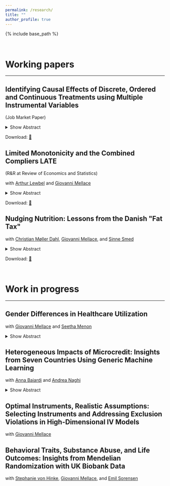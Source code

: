 ```yaml
---
permalink: /research/
title: ""
author_profile: true
---
```


{% include base_path %}


$~~~~~~~~~~~$

# Working papers
------

<div class="paragraph-box">
<h2>Identifying Causal Effects of Discrete, Ordered and Continuous Treatments using Multiple Instrumental Variables</h2>
<p>(Job Market Paper)</p>

<details>
  <summary>Show Abstract</summary>
  <blockquote>
  Inferring causal relationships from observational data is often challenging due to endogeneity. This paper provides new identification results for causal effects of ordered, nonbinary treatments using multiple binary instruments. The key contribution is the identification of a new causal parameter that simplifies the interpretation of causal effects and is applicable in many settings due to a mild monotonicity assumption. This paper further leverages recent advancements in causal machine learning for both estimation and the detection of local violations of the underlying monotonicity assumption. The methodology is applied to estimate the returns to education and assess the impact of having an additional child on female labor market outcomes.
  </blockquote>
</details>

<p>Download: <a href="/files/JMP_Nadja_vantHoff.pdf">📄</a></p>
</div>

<div class="paragraph-box">
<h2>Limited Monotonicity and the Combined Compliers LATE</h2>
<p>(R&R at Review of Economics and Statistics)</p>

<p>with <a href="https://sites.google.com/bc.edu/arthur-lewbel/home">Arthur Lewbel</a> and <a href="https://sites.google.com/site/giovannimellace/">Giovanni Mellace</a></p>

<details>
  <summary>Show Abstract</summary>
  <blockquote>
  We consider endogenous binary treatment with multiple binary instruments. We propose a novel limited monotonicity (LiM) assumption that is generally weaker than alternative monotonicity assumptions in the literature. We define and identify (under LiM) the combined compliers local average treatment effect (CC-LATE), which is arguably a more policy-relevant parameter than the weighted average of LATEs identified by two-stage least squares (TSLS), and is valid under more general conditions. Estimating the CC-LATE is trivial, equivalent to running TSLS with one constructed instrument on a subsample. We use our CC-LATE to empirically assess how knowledge of HIV status influences protective behaviors.
  </blockquote>
</details>

<p>Download: <a href="/files/LiM-CCLATE.pdf">📄</a></p>
</div>

<div class="paragraph-box">
<h2>Nudging Nutrition: Lessons from the Danish "Fat Tax"</h2>

<p>with <a href="https://portal.findresearcher.sdu.dk/en/persons/christian-m%C3%B8ller-dahl">Christian Møller Dahl</a>, <a href="https://sites.google.com/site/giovannimellace/">Giovanni Mellace</a>, and <a href="https://ifro.ku.dk/english/staff/?pure=en%2Fpersons%2Fsinne-smed(1eeed0bc-bded-473c-bd06-98706e028225).html">Sinne Smed</a></p>

<details>
  <summary>Show Abstract</summary>
  <blockquote>
  In October 2011, Denmark introduced the world’s first and, to date, only tax targeting saturated fat. However, this tax was subsequently abolished in January 2013. Leveraging exogenous variation from untaxed Northern-German consumers, we employ a difference-in-differences approach to estimate the causal effects of both the implementation and repeal of the tax on consumption and expenditure behavior across eight product categories targeted by the tax. Our findings reveal significant heterogeneity in the tax’s impact across these products. During the taxed period, there was a notable decline in consumption of bacon, liver sausage, salami, and cheese, particularly among low-income households. In contrast, expenditure on butter, cream, margarine, and sour cream increased as prices rose. Interestingly, we do not observe any difference in expenditure increases between high and low-income households, suggesting that the latter were disproportionately affected by the tax. After the repeal of the tax, we do not observe any significant decline in consumption. On the contrary, there was an overall increase in consumption for certain products, prompting concerns about unintended consequences resulting from the brief implementation of the tax.
  </blockquote>
</details>

<p>Download: <a href="https://arxiv.org/pdf/2312.11481.pdf">📄</a></p>
</div>


$~~~~~~~~~~~$

# Work in progress
------

<div class="paragraph-box">
<h2>Gender Differences in Healthcare Utilization</h2>

<p>with <a href="https://sites.google.com/site/giovannimellace/">Giovanni Mellace</a> and <a href="https://www.seetha-menon.com/">Seetha Menon</a></p>

<details>
  <summary>Show Abstract</summary>
  <blockquote>
  This paper is the first to causally quantify gender differences in healthcare utilization to better understand the male-female health-survival paradox, where women live longer but experience worse health outcomes. Using rich Danish administrative healthcare data, we apply a staggered difference-in-differences approach that exploits the randomness in treatment timing to estimate the causal impact of adverse health shocks, such as non-fatal heart attacks or strokes, on healthcare use. Our findings suggest that men consistently use more healthcare than women, shedding light on the underlying factors driving gender disparities in health outcomes. These insights contribute to the broader discourse on healthcare equity and inform policy interventions aimed at addressing these imbalances.
  </blockquote>
</details>
</div>

<div class="paragraph-box">
<h2>Heterogeneous Impacts of Microcredit: Insights from Seven Countries Using Generic Machine Learning</h2>

<p>with <a href="https://annabaiardi.weebly.com/">Anna Baiardi</a> and <a href="https://sites.google.com/view/anaghi/home">Andrea Naghi</a></p>

<details>
  <summary>Show Abstract</summary>
  <blockquote>
  We study the heterogeneous causal effects of microcredit projects across seven studies, aiming to identify the drivers of successful outcomes. In the literature, most studies have examined the causal effects of individual microcredit projects, with limited focus on effect heterogeneity. Previous reviews addressing heterogeneity have typically relied on Bayesian approaches, considering only a few variables or quantile effects. In contrast, we employ a generic machine learning approach that allows us to analyze a broad range of potential factors contributing to effect heterogeneity. Preliminary results from this approach reveal substantial variation in the factors driving higher loan uptake, profits, revenue, and consumption for microcredit projects in India, Bosnia and Herzegovina, Mexico and Mongolia. Our findings might suggest that no policy is universally effective, highlighting the need for microcredit interventions to be tailored to local conditions to maximize their impact.
  </blockquote>
</details>
</div>

<div class="paragraph-box">
<h2>Optimal Instruments, Realistic Assumptions: Selecting Instruments and Addressing Exclusion Violations in High-Dimensional IV Models</h2>

<p>with <a href="https://sites.google.com/site/giovannimellace/">Giovanni Mellace</a></p>
</div>

<div class="paragraph-box">
<h2>Behavioral Traits, Substance Abuse, and Life Outcomes: Insights from Mendelian Randomization with UK Biobank Data</h2>

<p>with <a href="https://stephanievonhinke.com/">Stephanie von Hinke</a>, <a href="https://sites.google.com/site/giovannimellace/">Giovanni Mellace</a>, and <a href="https://www.bristol.ac.uk/people/person/Emil-Sorensen-6a1fc4f6-1b8c-41ec-8c66-df1a13902f93/">Emil Sorensen</a></p>

<!-- <details>
  <summary>Show Abstract</summary>
  <blockquote>
  This project utilizes advanced Mendelian randomization techniques to estimate causal effects in two complex domains: the impacts of cannabis and alcohol abuse on educational, labor market, and health outcomes, and the influence of creativity and risk propensity on entrepreneurship. Leveraging the extensive UK Biobank dataset, the study aims to improve the reliability of causal inference in these areas. The findings will provide critical insights for policy interventions, including the potential for adapting educational systems to nurture traits that drive entrepreneurial success.
  </blockquote>
</details> -->
</div>




$~~~~~~~~~~~$